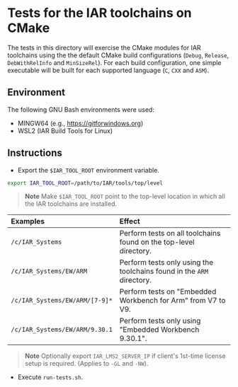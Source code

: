 # Tests for the IAR toolchains on CMake
The tests in this directory will exercise the CMake modules for IAR toolchains using the the default CMake build configurations (`Debug`, `Release`, `DebWithRelInfo` and `MinSizeRel`). For each build configuration, one simple executable will be built for each supported language (`C`, `CXX` and `ASM`).

## Environment
The following GNU Bash environments were used:
- MINGW64 (e.g., https://gitforwindows.org)
- WSL2 (IAR Build Tools for Linux)

## Instructions
- Export the `$IAR_TOOL_ROOT` environment variable.
```bash
export IAR_TOOL_ROOT=/path/to/IAR/tools/top/level
```
> __Note__ Make `$IAR_TOOL_ROOT` point to the top-level location in which all the IAR toolchains are installed.

| Examples                       | Effect                                                                |
| :----------------------------  | :-------------------------------------------------------------------- |
| `/c/IAR_Systems`               | Perform tests on all toolchains found on the top-level directory.     |
| `/c/IAR_Systems/EW/ARM`        | Perform tests only using the toolchains found in the `ARM` directory. |
| `/c/IAR_Systems/EW/ARM/[7-9]*` | Perform tests on "Embedded Workbench for Arm" from V7 to V9.          |
| `/c/IAR_Systems/EW/ARM/9.30.1` | Perform tests only using "Embedded Workbench 9.30.1".                 |

> __Note__ Optionally export `IAR_LMS2_SERVER_IP` if client's 1st-time license setup is required. (Applies to `-GL` and `-NW`).

- Execute `run-tests.sh`.
